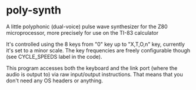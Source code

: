 # poly-synth
A little polyphonic (dual-voice) pulse wave synthesizer for the Z80 microprocessor, more precisely for use on the TI-83 calculator

It's controlled using the 8 keys from "0" key up to "X,T,O,n" key, currently it's set to a minor scale. The key frequencies are freely configurable though (see CYCLE_SPEEDS label in the code).

This program accesses both the keyboard and the link port (where the audio is output to) via raw input/output instructions. That means that you don't need any OS headers or anything.
